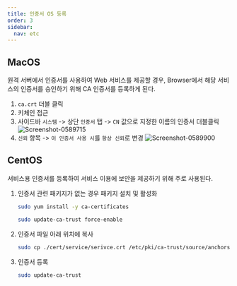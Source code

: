 ```yaml
---
title: 인증서 OS 등록
order: 3
sidebar:
  nav: etc
---
```


## MacOS

원격 서버에서 인증서를 사용하여 Web 서비스를 제공할 경우, Browser에서 해당 서비스의 인증서를 승인하기 위해 CA 인증서를 등록하게 된다.

1. `ca.crt` 더블 클릭
2. 키체인 접근
3. 사이드바 `시스템` -> 상단 `인증서` 탭 -> `CN` 값으로 지정한 이름의 인증서 더블클릭 ![Screenshot-0589715](https://hognod.synology.me:5543/2023/05/08/Screenshot-0589715.png)
4. `신뢰` 항목 -> `이 인증서 사용 시`를 `항상 신뢰`로 변경 ![Screenshot-0589900](https://hognod.synology.me:5543/2023/05/08/Screenshot-0589900.png)

## CentOS

서비스용 인증서를 등록하여 서비스 이용에 보안을 제공하기 위해 주로 사용된다.

1. 인증서 관련 패키지가 없는 경우 패키지 설치 및 활성화

   ```bash
   sudo yum install -y ca-certificates
   ```

   ```bash
   sudo update-ca-trust force-enable
   ```



2. 인증서 파일 아래 위치에 복사

   ```bash
   sudo cp ./cert/service/serivce.crt /etc/pki/ca-trust/source/anchors/
   ```



3. 인증서 등록

   ```bash
   sudo update-ca-trust
   ```

   
